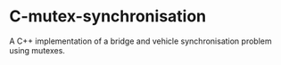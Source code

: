 # C-mutex-synchronisation
A C++ implementation of a bridge and vehicle synchronisation problem using mutexes.

